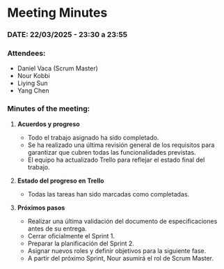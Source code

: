 # **Meeting Minutes**  

### **DATE: 22/03/2025 - 23:30 a 23:55**  

### **Attendees:**  
- Daniel Vaca (Scrum Master)  
- Nour Kobbi  
- Liying Sun  
- Yang Chen  

### **Minutes of the meeting:**  

1. **Acuerdos y progreso**  
   - Todo el trabajo asignado ha sido completado.
   - Se ha realizado una última revisión general de los requisitos para garantizar que cubren todas las funcionalidades previstas.  
   - El equipo ha actualizado Trello para reflejar el estado final del trabajo.  

2. **Estado del progreso en Trello**  
   - Todas las tareas han sido marcadas como completadas.  

3. **Próximos pasos**  
   - Realizar una última validación del documento de especificaciones antes de su entrega.  
   - Cerrar oficialmente el Sprint 1.  
   - Preparar la planificación del Sprint 2.  
   - Asignar nuevos roles y definir objetivos para la siguiente fase.  
   - A partir del próximo Sprint, Nour asumirá el rol de Scrum Master.  


